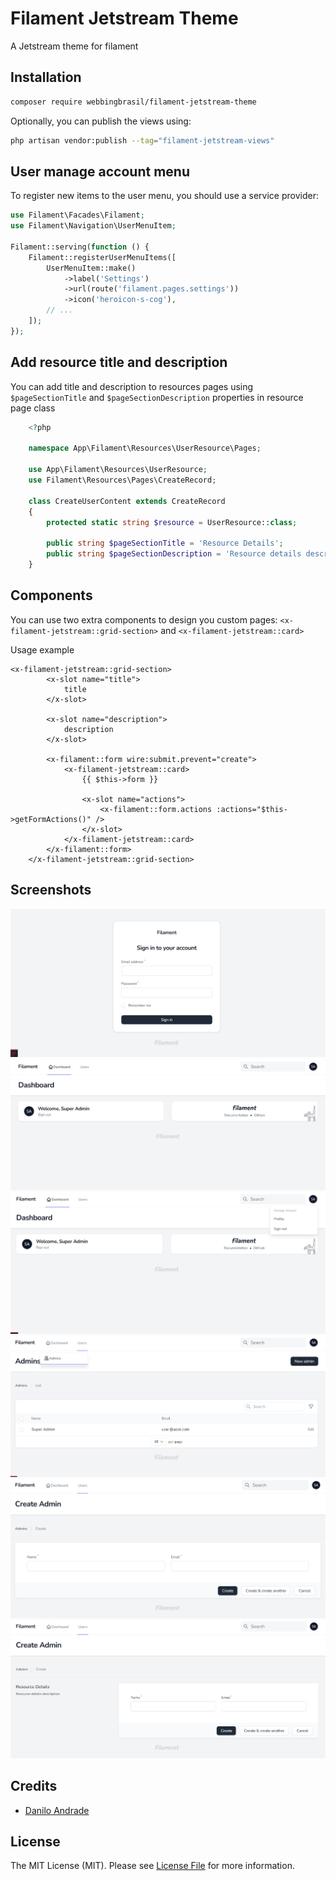 # Filament Jetstream Theme

A Jetstream theme for filament

## Installation

```bash
composer require webbingbrasil/filament-jetstream-theme
```

Optionally, you can publish the views using:

```bash
php artisan vendor:publish --tag="filament-jetstream-views"
```

## User manage account menu

To register new items to the user menu, you should use a service provider:

```php
use Filament\Facades\Filament;
use Filament\Navigation\UserMenuItem;
 
Filament::serving(function () {
    Filament::registerUserMenuItems([
        UserMenuItem::make()
            ->label('Settings')
            ->url(route('filament.pages.settings'))
            ->icon('heroicon-s-cog'),
        // ...
    ]);
});
```

## Add resource title and description

You can add title and description to resources pages using `$pageSectionTitle` and `$pageSectionDescription` properties in resource page class

```php
    <?php
    
    namespace App\Filament\Resources\UserResource\Pages;
    
    use App\Filament\Resources\UserResource;
    use Filament\Resources\Pages\CreateRecord;

    class CreateUserContent extends CreateRecord
    {
        protected static string $resource = UserResource::class;
    
        public string $pageSectionTitle = 'Resource Details';
        public string $pageSectionDescription = 'Resource details description';
    }
```

## Components

You can use two extra components to design you custom pages: `<x-filament-jetstream::grid-section>` and `<x-filament-jetstream::card>` 


Usage example
```
<x-filament-jetstream::grid-section>
        <x-slot name="title">
            title
        </x-slot>

        <x-slot name="description">
            description
        </x-slot>

        <x-filament::form wire:submit.prevent="create">
            <x-filament-jetstream::card>
                {{ $this->form }}

                <x-slot name="actions">
                    <x-filament::form.actions :actions="$this->getFormActions()" />
                </x-slot>
            </x-filament-jetstream::card>
        </x-filament::form>
    </x-filament-jetstream::grid-section>
```

## Screenshots

![Screenshot of Login](./images/login.png)
![Screenshot of Dashboard](./images/dashboard.png)
![Screenshot of User Manage Account Menu](./images/user-manage-account-menu.png)
![Screenshot of List Page](./images/list-page.png)
![Screenshot of Form Page](./images/resource-create-page.png)
![Screenshot of Form Page With Title and Description](./images/resource-create-page-with-title.png)

## Credits

-   [Danilo Andrade](https://github.com/dmandrade)

## License

The MIT License (MIT). Please see [License File](LICENSE.md) for more information.

